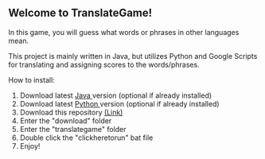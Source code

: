 <h2> Welcome to TranslateGame! </h2>

In this game, you will guess what words or phrases in other languages mean. 

This project is mainly written in Java, but utilizes Python and Google Scripts for translating and assigning 
scores to the words/phrases.

How to install:
1. Download latest <a href = "https://download.oracle.com/java/17/latest/jdk-17_linux-x64_bin.tar.gz" download> Java </a> version (optional if already installed) 
2. Download latest <a href= "https://www.python.org/ftp/python/3.10.2/python-3.10.2-amd64.exe" download> Python </a> version (optional if already installed) 
3. Download this repository <a href = "https://github.com/turt1edman/translategame/archive/refs/heads/master.zip" download>(Link)</a>
4. Enter the "download" folder
5. Enter the "translategame" folder
6. Double click the "clickheretorun" bat file
7. Enjoy!